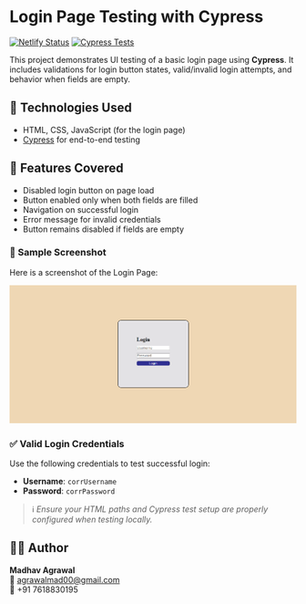 # Login Page Testing with Cypress

[![Netlify Status](https://api.netlify.com/api/v1/badges/c91d1139-094b-40f6-8b57-67e072d8baaa/deploy-status)](https://app.netlify.com/projects/login-page-testing/deploys)
[![Cypress Tests](https://github.com/MadhavAgrawal06/login-page-testing/actions/workflows/cypress.yml/badge.svg)](https://github.com/MadhavAgrawal06/login-page-testing/actions/workflows/cypress.yml)


This project demonstrates UI testing of a basic login page using **Cypress**. It includes validations for login button states, valid/invalid login attempts, and behavior when fields are empty.

## 🧪 Technologies Used

- HTML, CSS, JavaScript (for the login page)
- [Cypress](https://www.cypress.io/) for end-to-end testing

## 📝 Features Covered

- Disabled login button on page load
- Button enabled only when both fields are filled
- Navigation on successful login
- Error message for invalid credentials
- Button remains disabled if fields are empty

### 📸 Sample Screenshot

Here is a screenshot of the Login Page:

![Login Success](Screenshot.png)

### ✅ Valid Login Credentials

Use the following credentials to test successful login:

- **Username**: `corrUsername`  
- **Password**: `corrPassword`

> ℹ️ *Ensure your HTML paths and Cypress test setup are properly configured when testing locally.*

## 👨‍💻 Author

**Madhav Agrawal**  
📧 [agrawalmad00@gmail.com](mailto:agrawalmad00@gmail.com)  
📱 +91 7618830195
